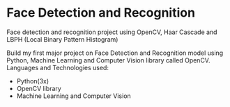 # Face Detection and Recognition
Face detection and recognition project using OpenCV, Haar Cascade and LBPH (Local Binary Pattern Histogram)


Build my first major project on Face Detection and Recognition model using Python, Machine Learning and Computer Vision library called OpenCV.
Languages and Technologies used:

* Python(3x)
* OpenCV library
* Machine Learning and Computer Vision
